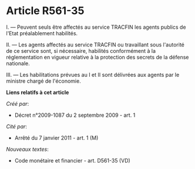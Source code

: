 # Article R561-35

I. ― Peuvent seuls être affectés au service TRACFIN les agents publics de l'Etat préalablement habilités. 

II. ― Les agents affectés au service TRACFIN ou travaillant sous l'autorité de ce service sont, si nécessaire, habilités
conformément à la réglementation en vigueur relative à la protection des secrets de la défense nationale. 

III. ― Les habilitations prévues au I et II sont délivrées aux agents par le ministre chargé de l'économie.

**Liens relatifs à cet article**

_Créé par_:

  - Décret n°2009-1087 du 2 septembre 2009 - art. 1

_Cité par_:

  - Arrêté du 7 janvier 2011 - art. 1 (M)

_Nouveaux textes_:

  - Code monétaire et financier - art. D561-35 (VD)
